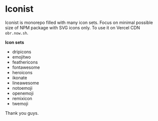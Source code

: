 # Iconist

Iconist is monorepo filled with many icon sets. Focus on minimal possible size of NPM package with SVG icons only. To use it on Vercel CDN `obr.now.sh`.

**Icon sets**

- dripicons
- emojitwo
- feathericons
- fontawesome
- heroicons
- ikonate
- lineawesome
- notoemoji
- openemoji
- remixicon
- twemoji

Thank you guys.
